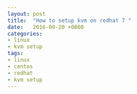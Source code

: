 ```yaml
---
layout: post
title:  "How to setup kvm on redhat 7 "
date:   2016-09-20 +0800
categories:
- linux
- kvm setup
tags:
- linux
- centos
- redhat
- kvm setup
---
```

